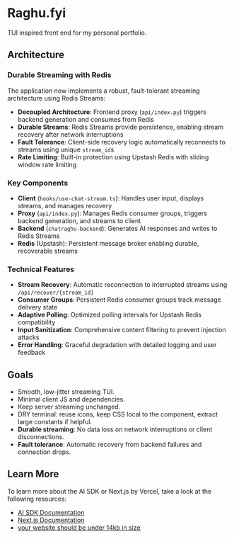 # Raghu.fyi

TUI inspired front end for my personal portfolio. 

## Architecture

### Durable Streaming with Redis
The application now implements a robust, fault-tolerant streaming architecture using Redis Streams:

- **Decoupled Architecture**: Frontend proxy (`api/index.py`) triggers backend generation and consumes from Redis
- **Durable Streams**: Redis Streams provide persistence, enabling stream recovery after network interruptions
- **Fault Tolerance**: Client-side recovery logic automatically reconnects to streams using unique `stream_id`s
- **Rate Limiting**: Built-in protection using Upstash Redis with sliding window rate limiting

### Key Components
- **Client** (`hooks/use-chat-stream.ts`): Handles user input, displays streams, and manages recovery
- **Proxy** (`api/index.py`): Manages Redis consumer groups, triggers backend generation, and streams to client
- **Backend** (`chatraghu-backend`): Generates AI responses and writes to Redis Streams
- **Redis** (Upstash): Persistent message broker enabling durable, recoverable streams

### Technical Features
- **Stream Recovery**: Automatic reconnection to interrupted streams using `/api/recover/{stream_id}`
- **Consumer Groups**: Persistent Redis consumer groups track message delivery state
- **Adaptive Polling**: Optimized polling intervals for Upstash Redis compatibility
- **Input Sanitization**: Comprehensive content filtering to prevent injection attacks
- **Error Handling**: Graceful degradation with detailed logging and user feedback

## Goals
- Smooth, low-jitter streaming TUI.
- Minimal client JS and dependencies.
- Keep server streaming unchanged.
- DRY terminal: reuse icons, keep CSS local to the component, extract large constants if helpful.
- **Durable streaming**: No data loss on network interruptions or client disconnections.
- **Fault tolerance**: Automatic recovery from backend failures and connection drops.

## Learn More

To learn more about the AI SDK or Next.js by Vercel, take a look at the following resources:

- [AI SDK Documentation](https://sdk.vercel.ai/docs)
- [Next.js Documentation](https://nextjs.org/docs)
- [your website should be under 14kb in size](https://endtimes.dev/why-your-website-should-be-under-14kb-in-size/)
